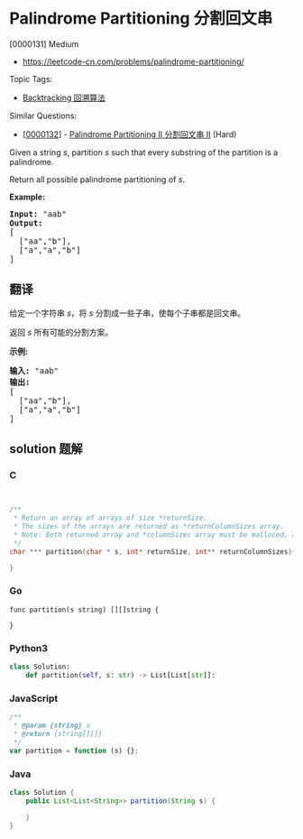 # Palindrome Partitioning 分割回文串

[0000131] Medium

- https://leetcode-cn.com/problems/palindrome-partitioning/

Topic Tags:

- [Backtracking 回溯算法](https://leetcode-cn.com/tag/backtracking/)

Similar Questions:

- [[0000132](https://leetcode-cn.com/problems/palindrome-partitioning-ii/)] - [Palindrome Partitioning II 分割回文串 II](./0000132.palindrome-partitioning-ii.md) (Hard)

Given a string _s_, partition _s_ such that every substring of the partition is a palindrome.

Return all possible palindrome partitioning of _s_.

**Example:**

<pre><strong>Input:</strong>&nbsp;"aab"
<strong>Output:</strong>
[
  ["aa","b"],
  ["a","a","b"]
]
</pre>

## 翻译

给定一个字符串 _s_，将 _s_ 分割成一些子串，使每个子串都是回文串。

返回 _s_ 所有可能的分割方案。

**示例:**

<pre><strong>输入:</strong>&nbsp;"aab"
<strong>输出:</strong>
[
  ["aa","b"],
  ["a","a","b"]
]</pre>

## solution 题解

### C

```c


/**
 * Return an array of arrays of size *returnSize.
 * The sizes of the arrays are returned as *returnColumnSizes array.
 * Note: Both returned array and *columnSizes array must be malloced, assume caller calls free().
 */
char *** partition(char * s, int* returnSize, int** returnColumnSizes){

}


```

### Go

```golang
func partition(s string) [][]string {

}
```

### Python3

```python
class Solution:
    def partition(self, s: str) -> List[List[str]]:
```

### JavaScript

```javascript
/**
 * @param {string} s
 * @return {string[][]}
 */
var partition = function (s) {};
```

### Java

```java
class Solution {
    public List<List<String>> partition(String s) {

    }
}
```
